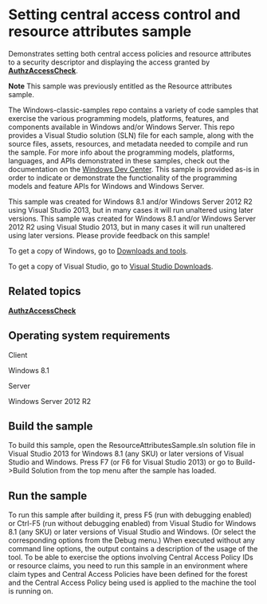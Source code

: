 Setting central access control and resource attributes sample
=============================================================

Demonstrates setting both central access policies and resource attributes to a security descriptor and displaying the access granted by [**AuthzAccessCheck**](http://msdn.microsoft.com/en-us/library/windows/desktop/aa375788).

**Note**  This sample was previously entitled as the Resource attributes sample.

The Windows-classic-samples repo contains a variety of code samples that exercise the various programming models, platforms, features, and components available in Windows and/or Windows Server. This repo provides a Visual Studio solution (SLN) file for each sample, along with the source files, assets, resources, and metadata needed to compile and run the sample. For more info about the programming models, platforms, languages, and APIs demonstrated in these samples, check out the documentation on the [Windows Dev Center](https://dev.windows.com). This sample is provided as-is in order to indicate or demonstrate the functionality of the programming models and feature APIs for Windows and Windows Server.

This sample was created for Windows 8.1 and/or Windows Server 2012 R2 using Visual Studio 2013, but in many cases it will run unaltered using later versions. This sample was created for Windows 8.1 and/or Windows Server 2012 R2 using Visual Studio 2013, but in many cases it will run unaltered using later versions. Please provide feedback on this sample!

To get a copy of Windows, go to [Downloads and tools](http://go.microsoft.com/fwlink/p/?linkid=301696).

To get a copy of Visual Studio, go to [Visual Studio Downloads](http://go.microsoft.com/fwlink/p/?linkid=301697).

Related topics
--------------

[**AuthzAccessCheck**](http://msdn.microsoft.com/en-us/library/windows/desktop/aa375788)

Operating system requirements
-----------------------------

Client

Windows 8.1

Server

Windows Server 2012 R2

Build the sample
----------------

To build this sample, open the ResourceAttributesSample.sln solution file in Visual Studio 2013 for Windows 8.1 (any SKU) or later versions of Visual Studio and Windows. Press F7 (or F6 for Visual Studio 2013) or go to Build-\>Build Solution from the top menu after the sample has loaded.

Run the sample
--------------

To run this sample after building it, press F5 (run with debugging enabled) or Ctrl-F5 (run without debugging enabled) from Visual Studio for Windows 8.1 (any SKU) or later versions of Visual Studio and Windows. (Or select the corresponding options from the Debug menu.) When executed without any command line options, the output contains a description of the usage of the tool. To be able to exercise the options involving Central Access Policy IDs or resource claims, you need to run this sample in an environment where claim types and Central Access Policies have been defined for the forest and the Central Access Policy being used is applied to the machine the tool is running on.

